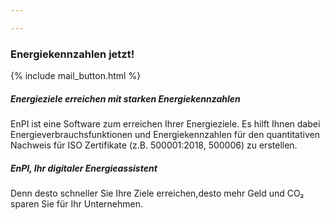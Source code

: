 ```yaml
---

---
```


### Energiekennzahlen jetzt!

{% include mail_button.html %}

##### Energieziele erreichen mit starken Energiekennzahlen
EnPI ist eine Software zum erreichen Ihrer Energieziele. Es hilft Ihnen dabei Energieverbrauchsfunktionen und Energiekennzahlen für den quantitativen Nachweis für ISO Zertifikate (z.B. 500001:2018, 500006) zu erstellen.  

##### EnPI, Ihr digitaler Energieassistent
Denn desto schneller Sie Ihre Ziele erreichen,desto mehr Geld und CO₂ sparen Sie für Ihr Unternehmen.
